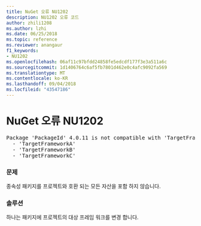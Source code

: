 ```yaml
---
title: NuGet 오류 NU1202
description: NU1202 오류 코드
author: zhili1208
ms.author: lzhi
ms.date: 06/25/2018
ms.topic: reference
ms.reviewer: anangaur
f1_keywords:
- NU1202
ms.openlocfilehash: 06af11c97bfdd24858fe5edcdf177f3e3a511a6c
ms.sourcegitcommit: 1d1406764c6af5fb7801d462e0c4afc9092fa569
ms.translationtype: MT
ms.contentlocale: ko-KR
ms.lasthandoff: 09/04/2018
ms.locfileid: "43547186"
---
```

# <a name="nuget-error-nu1202"></a>NuGet 오류 NU1202

<pre>Package 'PackageId' 4.0.11 is not compatible with 'TargetFramework'. Package 'PackageId' 4.0.11 supports:<br/>  - 'TargetFrameworkA'<br/>  - 'TargetFrameworkB'<br/>  - 'TargetFrameworkC'</pre>

### <a name="issue"></a>문제
종속성 패키지를 프로젝트와 호환 되는 모든 자산을 포함 하지 않습니다.

### <a name="solution"></a>솔루션
하나는 패키지에 프로젝트의 대상 프레임 워크를 변경 합니다.